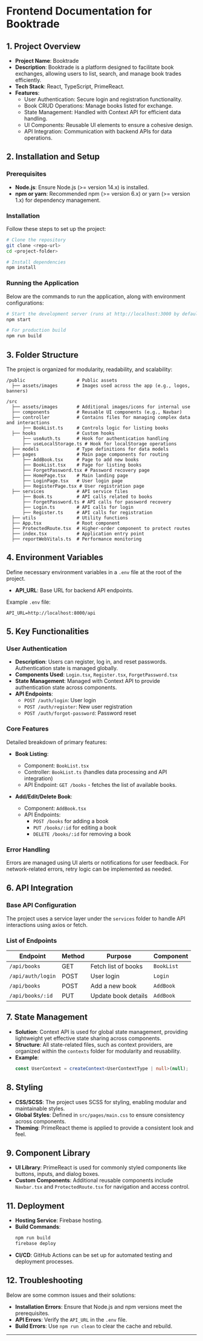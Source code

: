 

# Frontend Documentation for Booktrade

## 1. Project Overview

- **Project Name**: Booktrade
- **Description**: Booktrade is a platform designed to facilitate book exchanges, allowing users to list, search, and manage book trades efficiently.
- **Tech Stack**: React, TypeScript, PrimeReact.
- **Features**:
  - User Authentication: Secure login and registration functionality.
  - Book CRUD Operations: Manage books listed for exchange.
  - State Management: Handled with Context API for efficient data handling.
  - UI Components: Reusable UI elements to ensure a cohesive design.
  - API Integration: Communication with backend APIs for data operations.

## 2. Installation and Setup

### Prerequisites
- **Node.js**: Ensure Node.js (>= version 14.x) is installed.
- **npm or yarn**: Recommended npm (>= version 6.x) or yarn (>= version 1.x) for dependency management.

### Installation
Follow these steps to set up the project:
```bash
# Clone the repository
git clone <repo-url>
cd <project-folder>

# Install dependencies
npm install
```

### Running the Application
Below are the commands to run the application, along with environment configurations:
```bash
# Start the development server (runs at http://localhost:3000 by default)
npm start

# For production build
npm run build
```

## 3. Folder Structure

The project is organized for modularity, readability, and scalability:

```
/public                   # Public assets
  ├── assets/images       # Images used across the app (e.g., logos, banners)

/src
  ├── assets/images       # Additional images/icons for internal use
  ├── components          # Reusable UI components (e.g., Navbar)
  ├── controller          # Contains files for managing complex data and interactions
      ├── BookList.ts     # Controls logic for listing books
  ├── hooks               # Custom hooks
      ├── useAuth.ts      # Hook for authentication handling
      ├── useLocalStorage.ts # Hook for localStorage operations
  ├── models              # Type definitions for data models
  ├── pages               # Main page components for routing
      ├── AddBook.tsx     # Page to add new books
      ├── BookList.tsx    # Page for listing books
      ├── ForgetPassword.tsx # Password recovery page
      ├── HomePage.tsx    # Main landing page
      ├── LoginPage.tsx   # User login page
      ├── RegisterPage.tsx # User registration page
  ├── services            # API service files
      ├── Book.ts         # API calls related to books
      ├── ForgetPassword.ts # API calls for password recovery
      ├── Login.ts        # API calls for login
      ├── Register.ts     # API calls for registration
  ├── utils               # Utility functions
  ├── App.tsx             # Root component
  ├── ProtectedRoute.tsx  # Higher-order component to protect routes
  ├── index.tsx           # Application entry point
  ├── reportWebVitals.ts  # Performance monitoring
```

## 4. Environment Variables

Define necessary environment variables in a `.env` file at the root of the project.

- **API_URL**: Base URL for backend API endpoints.

Example `.env` file:
```
API_URL=http://localhost:8000/api
```

## 5. Key Functionalities

### User Authentication
- **Description**: Users can register, log in, and reset passwords. Authentication state is managed globally.
- **Components Used**: `Login.tsx`, `Register.tsx`, `ForgetPassword.tsx`
- **State Management**: Managed with Context API to provide authentication state across components.
- **API Endpoints**:
  - `POST /auth/login`: User login
  - `POST /auth/register`: New user registration
  - `POST /auth/forgot-password`: Password reset

### Core Features
Detailed breakdown of primary features:

- **Book Listing**:
  - Component: `BookList.tsx`
  - Controller: `BookList.ts` (handles data processing and API integration)
  - API Endpoint: `GET /books` - fetches the list of available books.

- **Add/Edit/Delete Book**:
  - Component: `AddBook.tsx`
  - API Endpoints:
    - `POST /books` for adding a book
    - `PUT /books/:id` for editing a book
    - `DELETE /books/:id` for removing a book

### Error Handling
Errors are managed using UI alerts or notifications for user feedback. For network-related errors, retry logic can be implemented as needed.

## 6. API Integration

### Base API Configuration
The project uses a service layer under the `services` folder to handle API interactions using axios or fetch.

### List of Endpoints
| Endpoint         | Method | Purpose                     | Component            |
|------------------|--------|-----------------------------|-----------------------|
| `/api/books`     | GET    | Fetch list of books         | `BookList`           |
| `/api/auth/login`| POST   | User login                  | `Login`              |
| `/api/books`     | POST   | Add a new book              | `AddBook`            |
| `/api/books/:id` | PUT    | Update book details         | `AddBook`            |

## 7. State Management

- **Solution**: Context API is used for global state management, providing lightweight yet effective state sharing across components.
- **Structure**: All state-related files, such as context providers, are organized within the `contexts` folder for modularity and reusability.
- **Example**:
  ```typescript
  const UserContext = createContext<UserContextType | null>(null);
  ```

## 8. Styling

- **CSS/SCSS**: The project uses SCSS for styling, enabling modular and maintainable styles.
- **Global Styles**: Defined in `src/pages/main.css` to ensure consistency across components.
- **Theming**: PrimeReact theme is applied to provide a consistent look and feel.

## 9. Component Library

- **UI Library**: PrimeReact is used for commonly styled components like buttons, inputs, and dialog boxes.
- **Custom Components**: Additional reusable components include `Navbar.tsx` and `ProtectedRoute.tsx` for navigation and access control.

## 11. Deployment

- **Hosting Service**: Firebase hosting.
- **Build Commands**:
  ```bash
  npm run build
  firebase deploy
  ```
- **CI/CD**: GitHub Actions can be set up for automated testing and deployment processes.

## 12. Troubleshooting

Below are some common issues and their solutions:
- **Installation Errors**: Ensure that Node.js and npm versions meet the prerequisites.
- **API Errors**: Verify the `API_URL` in the `.env` file.
- **Build Errors**: Use `npm run clean` to clear the cache and rebuild.

---